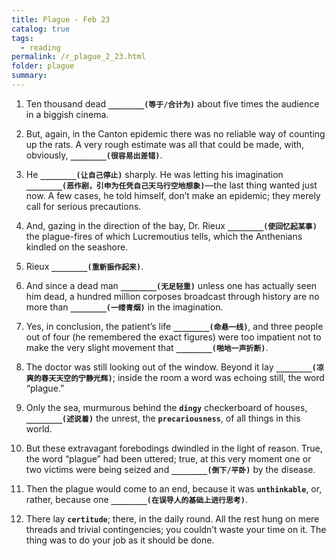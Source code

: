 ```yaml
---
title: Plague - Feb 23
catalog: true
tags: 
  - reading
permalink: /r_plague_2_23.html
folder: plague
summary: 
---
```



1.  Ten thousand dead <b data-toggle="tooltip" data-original-title="{{site.data.answers.plag_d_13_a1}}">`________(等于/合计为)`</b> about five times the audience in a biggish cinema.

2.  But, again, in the Canton epidemic there was no reliable way of counting up the rats. A very rough estimate was all that could be made, with, obviously, <b data-toggle="tooltip" data-original-title="{{site.data.answers.plag_d_13_b1}}">`________(很容易出差错)`</b>.

3.  He <b data-toggle="tooltip" data-original-title="{{site.data.answers.plag_d_13_c1}}">`________(让自己停止)`</b> sharply. He was letting his imagination <b data-toggle="tooltip" data-original-title="{{site.data.answers.plag_d_13_c2}}">`________(恶作剧，引申为任凭自己天马行空地想象)`</b>—the last thing wanted just now. A few cases, he told himself, don’t make an epidemic; they merely call for serious precautions.

4.  And, gazing in the direction of the bay, Dr. Rieux <b data-toggle="tooltip" data-original-title="{{site.data.answers.plag_d_13_d1}}">`________(使回忆起某事)`</b> the plague-fires of which Lucremoutius tells, which the Anthenians kindled on the seashore.

5.  Rieux <b data-toggle="tooltip" data-original-title="{{site.data.answers.plag_d_13_e1}}">`________(重新振作起来)`</b>.

6.  And since a dead man <b data-toggle="tooltip" data-original-title="{{site.data.answers.plag_d_13_f2}}">`________(无足轻重)`</b> unless one has actually seen him dead, a hundred million corposes broadcast through history are no more than <b data-toggle="tooltip" data-original-title="{{site.data.answers.plag_d_13_f1}}">`________(一缕青烟)`</b> in the imagination.

7.  Yes, in conclusion, the patient’s life <b data-toggle="tooltip" data-original-title="{{site.data.answers.plag_d_13_g1}}">`________(命悬一线)`</b>, and three people out of four (he remembered the exact figures) were too impatient not to make the very slight movement that <b data-toggle="tooltip" data-original-title="{{site.data.answers.plag_d_13_g2}}">`________(啪地一声折断)`</b>.

8.  The doctor was still looking out of the window. Beyond it lay <b data-toggle="tooltip" data-original-title="{{site.data.answers.plag_d_13_h1}}">`________(凉爽的春天天空的宁静光辉)`</b>; inside the room a word was echoing still, the word “plague.”

9.  Only the sea, murmurous behind the <b data-toggle="tooltip" data-original-title="{{site.data.glossary.dingy}}">`dingy`</b> checkerboard of houses, <b data-toggle="tooltip" data-original-title="{{site.data.answers.plag_d_13_i1}}">`________(述说着)`</b> the unrest, the <b data-toggle="tooltip" data-original-title="{{site.data.glossary.precariousness}}">`precariousness`</b>, of all things in this world.

10.  But these extravagant forebodings dwindled in the light of reason. True, the word “plague” had been uttered; true, at this very moment one or two victims were being seized and <b data-toggle="tooltip" data-original-title="{{site.data.answers.plag_d_13_j1}}">`________(倒下/平卧)`</b> by the disease.

11.  Then the plague would come to an end, because it was <b data-toggle="tooltip" data-original-title="{{site.data.glossary.unthinkable}}">`unthinkable`</b>, or, rather, because one <b data-toggle="tooltip" data-original-title="{{site.data.answers.plag_d_13_k1}}">`________(在误导人的基础上进行思考)`</b>.

12.  There lay <b data-toggle="tooltip" data-original-title="{{site.data.glossary.certitude}}">`certitude`</b>; there, in the daily round. All the rest hung on mere threads and trivial contingencies; you couldn’t waste your time on it. The thing was to do your job as it should be done.
